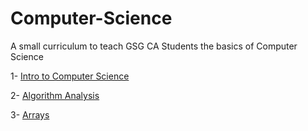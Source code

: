 # Computer-Science

A small curriculum to teach GSG CA Students the basics of Computer Science

1- [Intro to Computer Science](/IntroToCS.md)

2- [Algorithm Analysis](./Algorithm-Analysis//AlgorithmAnalysis.md)

3- [Arrays](https://github.com/GSG-CA/Arrays-Workshop)
